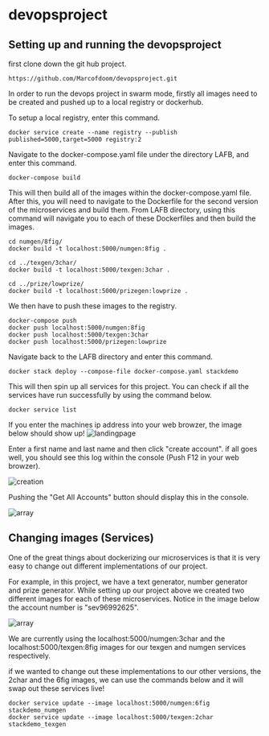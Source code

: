 # devopsproject

## Setting up and running the devopsproject

first clone down the git hub project.

```
https://github.com/Marcofdoom/devopsproject.git
```

In order to run the devops project in swarm mode, firstly all images need to be created and pushed up to a local registry or dockerhub.

To setup a local registry, enter this command.
```
docker service create --name registry --publish published=5000,target=5000 registry:2
```

Navigate to the docker-compose.yaml file under the directory LAFB, and enter this command.
```
docker-compose build
```
This will then build all of the images within the docker-compose.yaml file. After this, you will need to navigate to the Dockerfile for the second version of the microservices and build them. From LAFB directory, using this command will navigate you to each of these Dockerfiles and then build the images.
```
cd numgen/8fig/
docker build -t localhost:5000/numgen:8fig .

cd ../texgen/3char/
docker build -t localhost:5000/texgen:3char .

cd ../prize/lowprize/
docker build -t localhost:5000/prizegen:lowprize .
```
We then have to push these images to the registry.
```
docker-compose push
docker push localhost:5000/numgen:8fig
docker push localhost:5000/texgen:3char
docker push localhost:5000/prizegen:lowprize
```
Navigate back to the LAFB directory and enter this command.
```
docker stack deploy --compose-file docker-compose.yaml stackdemo
```
This will then spin up all services for this project. You can check if all the services have run successfully by using the command below.
```
docker service list
```
If you enter the machines ip address into your web browzer, the image below should show up!
![landingpage](https://user-images.githubusercontent.com/46506164/61532704-8c3e1680-aa22-11e9-9325-25b96de3b0f8.png)

Enter a first name and last name and then click "create account". if all goes well, you should see this log within the console (Push F12 in your web browzer).

![creation](https://user-images.githubusercontent.com/46506164/61533158-e390b680-aa23-11e9-980c-325099bff651.png)

Pushing the "Get All Accounts" button should display this in the console.

![array](https://user-images.githubusercontent.com/46506164/61533131-d4aa0400-aa23-11e9-85a8-351a77cc9c23.png)

## Changing images (Services)
One of the great things about dockerizing our microservices is that it is very easy to change out different implementations of our project.

For example, in this project, we have a text generator, number generator and prize generator. While setting up our project above we created two different images for each of these microservices. Notice in the image below the account number is "sev96992625".

![array](https://user-images.githubusercontent.com/46506164/61533131-d4aa0400-aa23-11e9-85a8-351a77cc9c23.png)

We are currently using the localhost:5000/numgen:3char and the localhost:5000/texgen:8fig images for our texgen and numgen services respectively.

if we wanted to change out these implementations to our other versions, the 2char and the 6fig images, we can use the commands below and it will swap out these services live!

```
docker service update --image localhost:5000/numgen:6fig stackdemo_numgen
docker service update --image localhost:5000/texgen:2char stackdemo_texgen
```








